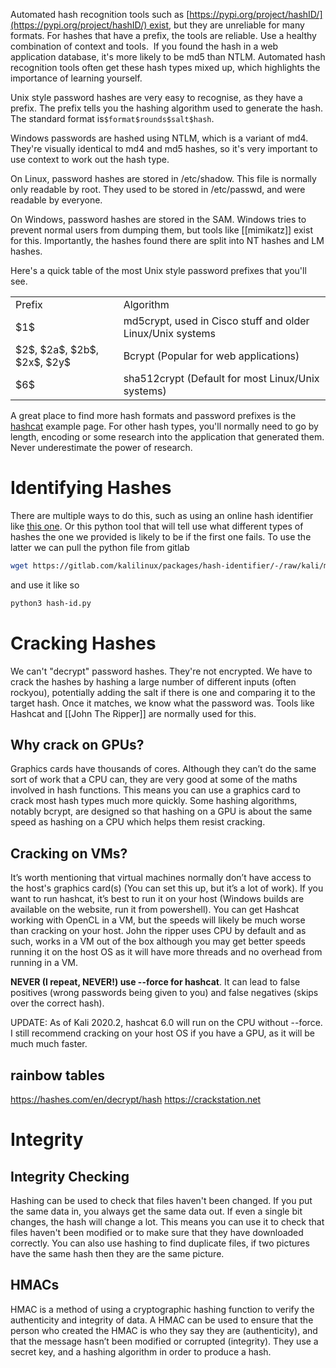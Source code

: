 Automated hash recognition tools such as [https://pypi.org/project/hashID/](https://pypi.org/project/hashID/) exist, but they are unreliable for many formats. For hashes that have a prefix, the tools are reliable. Use a healthy combination of context and tools.  If you found the hash in a web application database, it's more likely to be md5 than NTLM. Automated hash recognition tools often get these hash types mixed up, which highlights the importance of learning yourself.

Unix style password hashes are very easy to recognise, as they have a prefix. The prefix tells you the hashing algorithm used to generate the hash. The standard format is`$format$rounds$salt$hash`.

Windows passwords are hashed using NTLM, which is a variant of md4. They're visually identical to md4 and md5 hashes, so it's very important to use context to work out the hash type.

On Linux, password hashes are stored in /etc/shadow. This file is normally only readable by root. They used to be stored in /etc/passwd, and were readable by everyone.

On Windows, password hashes are stored in the SAM. Windows tries to prevent normal users from dumping them, but tools like [[mimikatz]] exist for this. Importantly, the hashes found there are split into NT hashes and LM hashes.

Here's a quick table of the most Unix style password prefixes that you'll see.

|   |   |
|---|---|
|Prefix|Algorithm|
|\$1$ |md5crypt, used in Cisco stuff and older Linux/Unix systems|
|\$2$, \$2a\$, \$2b\$, \$2x\$, \$2y\$ |Bcrypt (Popular for web applications)|
|\$6$ |sha512crypt (Default for most Linux/Unix systems)|

A great place to find more hash formats and password prefixes is the [hashcat](https://hashcat.net/wiki/doku.php?id=example_hashes) example page.
For other hash types, you'll normally need to go by length, encoding or some research into the application that generated them. Never underestimate the power of research.


# Identifying Hashes
There are multiple ways to do this, such as using an online hash identifier like [this one](https://hashes.com/en/tools/hash_identifier). Or this python tool that will tell use what different types of hashes the one we provided is likely to be if the first one fails. To use the latter we can pull the python file from gitlab
```sh
wget https://gitlab.com/kalilinux/packages/hash-identifier/-/raw/kali/master/hash-id.py
```
and use it like so
```sh
python3 hash-id.py
```

# Cracking Hashes
We can't "decrypt" password hashes. They're not encrypted. We have to crack the hashes by hashing a large number of different inputs (often rockyou), potentially adding the salt if there is one and comparing it to the target hash. Once it matches, we know what the password was. Tools like Hashcat and [[John The Ripper]] are normally used for this.

## Why crack on GPUs?

Graphics cards have thousands of cores. Although they can’t do the same sort of work that a CPU can, they are very good at some of the maths involved in hash functions. This means you can use a graphics card to crack most hash types much more quickly. Some hashing algorithms, notably bcrypt, are designed so that hashing on a GPU is about the same speed as hashing on a CPU which helps them resist cracking.

## Cracking on VMs?

It’s worth mentioning that virtual machines normally don’t have access to the host's graphics card(s) (You can set this up, but it’s a lot of work). If you want to run hashcat, it’s best to run it on your host (Windows builds are available on the website, run it from powershell). You can get Hashcat working with OpenCL in a VM, but the speeds will likely be much worse than cracking on your host. John the ripper uses CPU by default and as such, works in a VM out of the box although you may get better speeds running it on the host OS as it will have more threads and no overhead from running in a VM.

**NEVER (I repeat, NEVER!) use --force for hashcat**. It can lead to false positives (wrong passwords being given to you) and false negatives (skips over the correct hash).

UPDATE: As of Kali 2020.2, hashcat 6.0 will run on the CPU without --force. I still recommend cracking on your host OS if you have a GPU, as it will be much much faster.

## rainbow tables
https://hashes.com/en/decrypt/hash
https://crackstation.net

# Integrity
## Integrity Checking

Hashing can be used to check that files haven't been changed. If you put the same data in, you always get the same data out. If even a single bit changes, the hash will change a lot. This means you can use it to check that files haven't been modified or to make sure that they have downloaded correctly. You can also use hashing to find duplicate files, if two pictures have the same hash then they are the same picture.

## HMACs

HMAC is a method of using a cryptographic hashing function to verify the authenticity and integrity of data. A HMAC can be used to ensure that the person who created the HMAC is who they say they are (authenticity), and that the message hasn’t been modified or corrupted (integrity). They use a secret key, and a hashing algorithm in order to produce a hash.